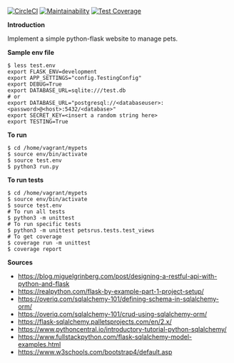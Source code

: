 [![CircleCI](https://circleci.com/gh/Eorate/petsrus/tree/develop.svg?style=shield)](https://circleci.com/gh/Eorate/petsrus/tree/develop)
[![Maintainability](https://api.codeclimate.com/v1/badges/f65b3b686e29acc8e177/maintainability)](https://codeclimate.com/github/Eorate/petsrus/maintainability)
[![Test Coverage](https://api.codeclimate.com/v1/badges/f65b3b686e29acc8e177/test_coverage)](https://codeclimate.com/github/Eorate/petsrus/test_coverage)

**Introduction**

Implement a simple python-flask website to manage pets.


**Sample env file**

```
$ less test.env
export FLASK_ENV=development
export APP_SETTINGS="config.TestingConfig"
export DEBUG=True
export DATABASE_URL=sqlite:///test.db
# or 
export DATABASE_URL="postgresql://<databaseuser>:<password>@<host>:5432/<database>"
export SECRET_KEY=<insert a random string here>
export TESTING=True                         
```

**To run**

```
$ cd /home/vagrant/mypets
$ source env/bin/activate
$ source test.env
$ python3 run.py
```

**To run tests**

```
$ cd /home/vagrant/mypets
$ source env/bin/activate
$ source test.env
# To run all tests
$ python3 -m unittest
# To run specific tests
$ python3 -m unittest petsrus.tests.test_views
# To get coverage
$ coverage run -m unittest
$ coverage report
```

**Sources**

- https://blog.miguelgrinberg.com/post/designing-a-restful-api-with-python-and-flask
- https://realpython.com/flask-by-example-part-1-project-setup/
- https://overiq.com/sqlalchemy-101/defining-schema-in-sqlalchemy-orm/
- https://overiq.com/sqlalchemy-101/crud-using-sqlalchemy-orm/
- https://flask-sqlalchemy.palletsprojects.com/en/2.x/
- https://www.pythoncentral.io/introductory-tutorial-python-sqlalchemy/
- https://www.fullstackpython.com/flask-sqlalchemy-model-examples.html
- https://www.w3schools.com/bootstrap4/default.asp
